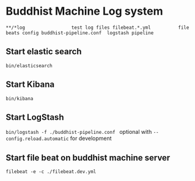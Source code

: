 # Buddhist Machine Log system
`
**/*log                 test log files
filebeat.*.yml          file beats config
buddhist-pipeline.conf  logstash pipeline
`


## Start elastic search
`
bin/elasticsearch
`

## Start Kibana
`
bin/kibana
`

## Start LogStash
`
bin/logstash -f ./buddhist-pipeline.conf 
`
optional with `--config.reload.automatic` for development

## Start file beat on buddhist machine server
`
filebeat -e -c ./filebeat.dev.yml
`



